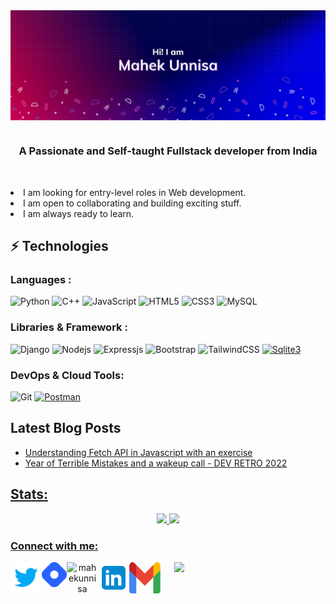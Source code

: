<img align="center" src="https://github.com/MahekUnnisa/MahekUnnisa/blob/main/README%20Header.png"/>

# 

<h3 align="center">A Passionate and Self-taught Fullstack developer from India</h3>
<br/>
<p align="center">
	<li>I am looking for entry-level roles in Web development.</li>
	<li>I am open to collaborating and building exciting stuff.</li>
	<li>I am always ready to learn.</li>
</p>

## ⚡ Technologies

### Languages :

![Python](https://img.shields.io/badge/-Python-black?style=flat-square&logo=Python)
![C++](https://img.shields.io/badge/-C++-00599C?style=flat-square&logo=c)
![JavaScript](https://img.shields.io/badge/-JavaScript-black?style=flat-square&logo=javascript)
![HTML5](https://img.shields.io/badge/-HTML5-E34F26?style=flat-square&logo=html5&logoColor=white)
![CSS3](https://img.shields.io/badge/-CSS3-1572B6?style=flat-square&logo=css3)
![MySQL](https://img.shields.io/badge/-MySQL-black?style=flat-square&logo=mysql)

### Libraries & Framework :
![Django](https://img.shields.io/badge/-Django-green?style=flat-square&logo=Django)
![Nodejs](https://img.shields.io/badge/-Nodejs-black?style=flat-square&logo=Node.js)
![Expressjs](https://img.shields.io/badge/-Expressjs-black?style=flat-square&logo=Node.js)
![Bootstrap](https://img.shields.io/badge/-Bootstrap-563D7C?style=flat-square&logo=bootstrap)
![TailwindCSS](https://img.shields.io/badge/-TailwindCSS-blue?style=flat-square&logo=TailwindCSS)
<a href="#"><img alt="Sqlite3" src ="https://img.shields.io/badge/SQLite3-blue.svg?style=flat-square&logo=sqlite&logoColor=white"></a>

### DevOps & Cloud Tools:

![Git](https://img.shields.io/badge/-Git-black?style=flat-square&logo=git)
<a href="#"><img alt="Postman" src="https://img.shields.io/badge/Postman-FF6C37?logo=postman&logoColor=white"></a>
## Latest Blog Posts

<ul align="left" width="48%">
<li><a href="https://mahekunnisa.hashnode.dev/fetch-api-in-javascript">Understanding Fetch API in Javascript with an exercise</li>
<li><a href="https://mahekunnisa.hashnode.dev/year-of-terrible-mistakes-dev-retro-2022">Year of Terrible Mistakes and a wakeup call - DEV RETRO 2022</li>
</ul>

## Stats:

<p align="center">
  <img width="48%" src="https://github-readme-stats.vercel.app/api?username=mahekunnisa&show_icons=true&theme=radical" />
  <img width="48%" src="https://github-readme-streak-stats.herokuapp.com/?user=mahekunnisa&theme=radical" />
</p>
<p align="center">
	<h3 align="left">Connect with me:</h3>
	<p align="center" width="48%">
		<a href="https://twitter.com/themahekunnisa" target="blank"><img align="left" src="https://github.com/MahekUnnisa/MahekUnnisa/blob/main/icons8-twitter.svg" alt="mahekunnisa" height="50" width="50" /></a>
		<a href="https://mahekunnisa.hashnode.dev" target="blank"><img align="left" src="https://github.com/MahekUnnisa/MahekUnnisa/blob/main/brand-icon.png" alt="mahekunnisa" height="40" width="40" /></a>
		<a href="https://dev.to/themahekunnisa" target="blank"><img align="left" src="https://d2fltix0v2e0sb.cloudfront.net/dev-badge.svg" alt="mahekunnisa" height="50" width="50" /></a>
		<a href="https://linkedin.com/in/mahekunnisa" target="blank"><img align="left" src="https://github.com/MahekUnnisa/MahekUnnisa/blob/main/icons8-linkedin.svg" alt="mahekunnisa" height="50" width="50" /></a>
		<a href="mailto: mahekunnisa011@gmail.com" target="blank"><img align="left" src="https://github.com/MahekUnnisa/MahekUnnisa/blob/main/Gmail_Logo.svg" alt="mahekunnisa" height="50" width="50" /></a>
	</p>
<a href="https://github.com/mahekunnisa/github-readme-stats"><img align="right" width="48%" src="https://github-readme-stats.vercel.app/api/top-langs/?username=mahekunnisa&layout=compact&theme=radical&hide_border=true" /></a>
</p>


